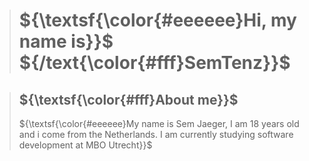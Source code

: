 > # ${\textsf{\color{#eeeeee}Hi, my name is}}$ ${/text{\color{#fff}SemTenz}}$

> ## ${\textsf{\color{#fff}About me}}$
> ${\textsf{\color{#eeeeee}My name is Sem Jaeger, I am 18 years old and i come from the Netherlands. I am currently studying software development at MBO Utrecht}}$ 

